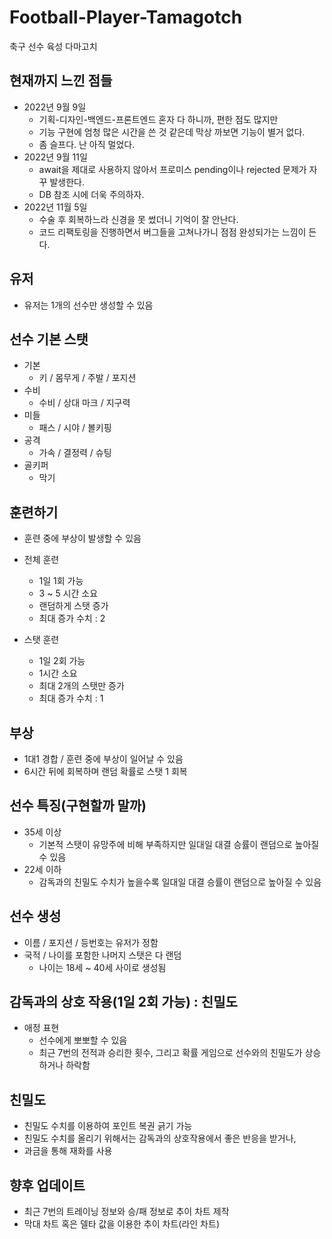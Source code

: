 # Football-Player-Tamagotch
축구 선수 육성 다마고치

## 현재까지 느낀 점들
- 2022년 9월 9일
  - 기획-디자인-백엔드-프론트엔드 혼자 다 하니까, 편한 점도 많지만
  - 기능 구현에 엄청 많은 시간을 쓴 것 같은데 막상 까보면 기능이 별거 없다.
  - 좀 슬프다. 난 아직 멀었다.
- 2022년 9월 11일
  - await을 제대로 사용하지 않아서 프로미스 pending이나 rejected 문제가 자꾸 발생한다.
  - DB 참조 시에 더욱 주의하자.
- 2022년 11월 5일
  - 수술 후 회복하느라 신경을 못 썼더니 기억이 잘 안난다.
  - 코드 리팩토링을 진행하면서 버그들을 고쳐나가니 점점 완성되가는 느낌이 든다.

## 유저
- 유저는 1개의 선수만 생성할 수 있음

## 선수 기본 스탯
- 기본
  - 키 / 몸무게 / 주발 / 포지션
- 수비
  - 수비 / 상대 마크 / 지구력
- 미들
  - 패스 / 시야 / 볼키핑
- 공격 
  - 가속 / 결정력 / 슈팅
- 골키퍼
  - 막기
 
## 훈련하기
- 훈련 중에 부상이 발생할 수 있음

- 전체 훈련
  - 1일 1회 가능
  - 3 ~ 5 시간 소요
  - 랜덤하게 스탯 증가
  - 최대 증가 수치 : 2
- 스탯 훈련
  - 1일 2회 가능
  - 1시간 소요
  - 최대 2개의 스탯만 증가
  - 최대 증가 수치 : 1
  
## 부상
- 1대1 경합 / 훈련 중에 부상이 일어날 수 있음
- 6시간 뒤에 회복하며 랜덤 확률로 스탯 1 회복

## 선수 특징(구현할까 말까)
- 35세 이상
  - 기본적 스탯이 유망주에 비해 부족하지만 일대일 대결 승률이 랜덤으로 높아질 수 있음
- 22세 이하
  - 감독과의 친밀도 수치가 높을수록 일대일 대결 승률이 랜덤으로 높아질 수 있음

## 선수 생성
- 이름 / 포지션 / 등번호는 유저가 정함
- 국적 / 나이를 포함한 나머지 스탯은 다 랜덤
  - 나이는 18세 ~ 40세 사이로 생성됨
 
## 감독과의 상호 작용(1일 2회 가능) : 친밀도
- 애정 표현
  - 선수에게 뽀뽀할 수 있음
  - 최근 7번의 전적과 승리한 횟수, 그리고 확률 게임으로 선수와의 친밀도가 상승하거나 하락함
 
 ## 친밀도
 - 친밀도 수치를 이용하여 포인트 복권 긁기 가능
 - 친밀도 수치를 올리기 위해서는 감독과의 상호작용에서 좋은 반응을 받거나,
 - 과금을 통해 재화를 사용
 
 ## 향후 업데이트
 - 최근 7번의 트레이닝 정보와 승/패 정보로 추이 차트 제작
 - 막대 차트 혹은 델타 값을 이용한 추이 차트(라인 차트)
